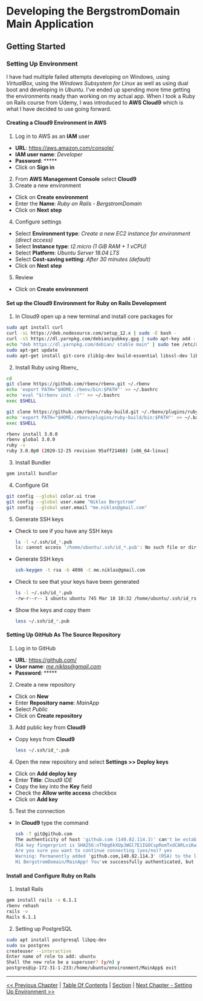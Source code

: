 # Developing the BergstromDomain Main Application  #

## Getting Started ##

### Setting Up Environment ###
I have had multiple failed attempts developing on Windows, using *VirtualBox*, using the *Windows Subsystem for Linux* as well as using dual boot and developing in *Ubuntu*. I've ended up spending more time getting the environments ready than working on my actual app. When I took a Ruby on Rails course from Udemy, I was introduced to __AWS Cloud9__ which is what I have decided to use going forward.


#### Creating a Cloud9 Environment in AWS ####
1. Log in to AWS as an __IAM__ user
  - __URL__: https://aws.amazon.com/console/
  - __IAM user name__: *Developer*
  - __Password__: *****
  - Click on __Sign in__
2. From __AWS Management Console__ select __Cloud9__
3. Create a new environment
  - Click on __Create environment__
  - Enter the __Name__: *Ruby on Rails - BergstromDomain*
  - Click on __Next step__
4. Configure settings
  - Select __Environment type__: *Create a new EC2 instance for environment (direct access)*
  - Select __Instance type__: *t2.micro (1 GiB RAM + 1 vCPU)*
  - Select __Platform__: *Ubuntu Server 18.04 LTS*
  - Select __Cost-saving setting__: *After 30 minutes (default)*
  - Click on __Next step__
5. Review
  - Click on __Create environment__

#### Set up the Cloud9 Environment for Ruby on Rails Development  ####
1. In Cloud9 open up a new terminal and install core packages for
  ```bash
  sudo apt install curl
  curl -sL https://deb.nodesource.com/setup_12.x | sudo -E bash -
  curl -sS https://dl.yarnpkg.com/debian/pubkey.gpg | sudo apt-key add -
  echo "deb https://dl.yarnpkg.com/debian/ stable main" | sudo tee /etc/apt/sources.list.d/yarn.list
  sudo apt-get update
  sudo apt-get install git-core zlib1g-dev build-essential libssl-dev libreadline-dev libyaml-dev libsqlite3-dev sqlite3 libxml2-dev libxslt1-dev libcurl4-openssl-dev software-properties-common libffi-dev nodejs yarn
  ```
2. Install Ruby using Rbenv_
  ```bash
  cd
  git clone https://github.com/rbenv/rbenv.git ~/.rbenv
  echo 'export PATH="$HOME/.rbenv/bin:$PATH"' >> ~/.bashrc
  echo 'eval "$(rbenv init -)"' >> ~/.bashrc
  exec $SHELL

  git clone https://github.com/rbenv/ruby-build.git ~/.rbenv/plugins/ruby-build
  echo 'export PATH="$HOME/.rbenv/plugins/ruby-build/bin:$PATH"' >> ~/.bashrc
  exec $SHELL

  rbenv install 3.0.0
  rbenv global 3.0.0
  ruby -v
  ruby 3.0.0p0 (2020-12-25 revision 95aff21468) [x86_64-linux]
  ```
3. Install Bundler
  ```bash
  gem install bundler
  ```
4. Configure Git
  ```bash
  git config --global color.ui true
  git config --global user.name "Niklas Bergstrom"
  git config --global user.email "me.niklas@gmail.com"
  ```
5. Generate SSH keys
- Check to see if you have any SSH keys
  ```bash
  ls -l ~/.ssh/id_*.pub
  ls: cannot access '/home/ubuntu/.ssh/id_*.pub': No such file or directory
  ```
- Generate SSH keys
  ```bash
  ssh-keygen -t rsa -b 4096 -C me.niklas@gmail.com
  ```
- Check to see that your keys have been generated
  ```bash
  ls -l ~/.ssh/id_*.pub
  -rw-r--r-- 1 ubuntu ubuntu 745 Mar 18 10:32 /home/ubuntu/.ssh/id_rsa.pub
  ```
- Show the keys and copy them
  ```bash
  less ~/.ssh/id_*.pub
  ```

#### Setting Up GitHub As The Source Repository ####
1. Log in to GitHub
  - __URL__: https://github.com/
  - __User name__: *me.niklas@gmail.com*
  - __Password__: *****
2. Create a new repository
  - Click on __New__
  - Enter __Repository name__: *MainApp*
  - Select *Public*
  - Click on __Create repository__
3. Add public key from __Cloud9__
  - Copy keys from __Cloud9__
    ```bash
    less ~/.ssh/id_*.pub
    ```
4. Open the new repository and select __Settings >> Deploy keys__
  - Click on __Add deploy key__
  - Enter __Title__: *Cloud9 IDE*
  - Copy the key into the __Key__ field
  - Check the __Allow write access__ checkbox
  - Click on __Add key__
5. Test the connection
  - In __Cloud9__ type the command
    ```bash
    ssh -T git@github.com
    The authenticity of host 'github.com (140.82.114.3)' can't be established.
    RSA key fingerprint is SHA256:nThbg6kXUpJWGl7E1IGOCspRomTxdCARLviKw6E5SY8.
    Are you sure you want to continue connecting (yes/no)? yes
    Warning: Permanently added 'github.com,140.82.114.3' (RSA) to the list of known hosts.
    Hi BergstromDomain/MainApp! You've successfully authenticated, but GitHub does not provide shell access.
    ```

#### Install and Configure Ruby on Rails ####
1. Install Rails
  ```bash
  gem install rails -v 6.1.1
  rbenv rehash
  rails -v
  Rails 6.1.1
  ```
2. Setting up PostgreSQL
  ```bash
  sudo apt install postgresql libpq-dev
  sudo su postgres
  createuser --interactive
  Enter name of role to add: ubuntu
  Shall the new role be a superuser? (y/n) y
  postgres@ip-172-31-1-233:/home/ubuntu/environment/MainApp$ exit
  ```


----------
[<< Previous Chapter](../developing_the_bergstromdomain_app.md) | 
[Table Of Contents](../developing_the_bergstromdomain_app.md) | 
[Section](../developing_the_bergstromdomain_app.md) | 
[Next Chapter - Setting Up Environment >>](./section_1_getting_started/1_1_setting_up_environment.md)